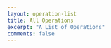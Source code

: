 ```yaml
---
layout: operation-list
title: All Operations
excerpt: "A List of Operations"
comments: false
---
```

